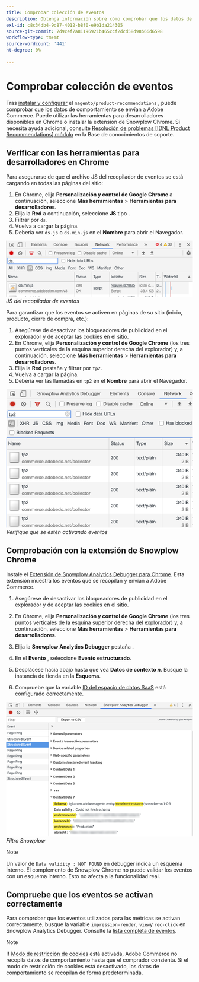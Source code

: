 ```yaml
---
title: Comprobar colección de eventos
description: Obtenga información sobre cómo comprobar que los datos de comportamiento se envían a Adobe Commerce.
exl-id: c8c34db4-9d87-4012-b8f0-e9b1da214305
source-git-commit: 7d9cef7a81196921b465ccf2dcd58d98b66d6598
workflow-type: tm+mt
source-wordcount: '441'
ht-degree: 0%

---
```


# Comprobar colección de eventos

Tras [instalar y configurar](install-configure.md) el `magento/product-recommendations` , puede comprobar que los datos de comportamiento se envían a Adobe Commerce. Puede utilizar las herramientas para desarrolladores disponibles en Chrome o instalar la extensión de Snowplow Chrome. Si necesita ayuda adicional, consulte [Resolución de problemas [!DNL Product Recommendations] módulo](https://support.magento.com/hc/en-us/articles/360042224851) en la Base de conocimientos de soporte.

## Verificar con las herramientas para desarrolladores en Chrome

Para asegurarse de que el archivo JS del recopilador de eventos se está cargando en todas las páginas del sitio:

1. En Chrome, elija **Personalización y control de Google Chrome** a continuación, seleccione **Más herramientas** > **Herramientas para desarrolladores**.
1. Elija la **Red** a continuación, seleccione **JS** tipo .
1. Filtrar por `ds.`
1. Vuelva a cargar la página.
1. Debería ver `ds.js` o `ds.min.js` en el **Nombre** para abrir el Navegador.

![JS de recopilación de eventos](assets/filter-ds.png)
_JS del recopilador de eventos_

Para garantizar que los eventos se activen en páginas de su sitio (inicio, producto, cierre de compra, etc.):

1. Asegúrese de desactivar los bloqueadores de publicidad en el explorador y de aceptar las cookies en el sitio.
1. En Chrome, elija **Personalización y control de Google Chrome** (los tres puntos verticales de la esquina superior derecha del explorador) y, a continuación, seleccione **Más herramientas** > **Herramientas para desarrolladores**.
1. Elija la **Red** pestaña y filtrar por `tp2`.
1. Vuelva a cargar la página.
1. Debería ver las llamadas en `tp2` en el **Nombre** para abrir el Navegador.

![Activación de eventos](assets/filter-tp2.png)
_Verifique que se estén activando eventos_

## Comprobación con la extensión de Snowplow Chrome

Instale el [Extensión de Snowplow Analytics Debugger para Chrome](https://chrome.google.com/webstore/detail/snowplow-analytics-debugg/jbnlcgeengmijcghameodeaenefieedm). Esta extensión muestra los eventos que se recopilan y envían a Adobe Commerce.

1. Asegúrese de desactivar los bloqueadores de publicidad en el explorador y de aceptar las cookies en el sitio.

1. En Chrome, elija **Personalización y control de Google Chrome** (los tres puntos verticales de la esquina superior derecha del explorador) y, a continuación, seleccione **Más herramientas** > **Herramientas para desarrolladores**.

1. Elija la **Snowplow Analytics Debugger** pestaña .

1. En el **Evento** , seleccione **Evento estructurado**.

1. Desplácese hacia abajo hasta que vea **Datos de contexto _n_**. Busque la instancia de tienda en la **Esquema**.

1. Compruebe que la variable [ID del espacio de datos SaaS](https://docs.magento.com/user-guide/configuration/services/saas.html) está configurado correctamente.

![Filtro Snowplow](assets/snowplow-filter.png)
_Filtro Snowplow_

>[!NOTE]
>
> Un valor de `Data validity : NOT FOUND` en debugger indica un esquema interno. El complemento de Snowplow Chrome no puede validar los eventos con un esquema interno. Esto no afecta a la funcionalidad real.

## Compruebe que los eventos se activan correctamente

Para comprobar que los eventos utilizados para las métricas se activan correctamente, busque la variable `impression-render`, `view`y `rec-click` en Snowplow Analytics Debugger. Consulte la [lista completa de eventos](https://devdocs.magento.com/recommendations/events.html).

>[!NOTE]
>
> If [Modo de restricción de cookies](https://docs.magento.com/user-guide/stores/compliance-cookie-restriction-mode.html) está activada, Adobe Commerce no recopila datos de comportamiento hasta que el comprador consienta. Si el modo de restricción de cookies está desactivado, los datos de comportamiento se recopilan de forma predeterminada.
